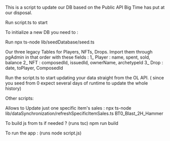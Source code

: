 This is a script to update our DB based on the Public API Big Time has put at our disposal.

Run script.ts to start


To initialize a new DB you need to :

Run npx ts-node lib/seedDatabase/seed.ts

Our three legacy Tables for Players, NFTs, Drops.
Import them through pgAdmin in that order with these fields : 
1_ Player : name, spent, sold, balance 
2_ NFT : composedId, issuedId, ownerName, archetypeId 
3_ Drop : date, toPlayer, ComposedId

Run the script.ts to start updating your data straight from the OL API. ( since you seed from 0 expect several days of runtime to update the whole history)


Other scripts:

Allows to Update just one specific item's sales : 
npx ts-node lib/dataSynchronization/refreshSpecificItemSales.ts BT0_Blast_2H_Hammer

To build js from ts if needed ? (runs tsc) 
npm run build

To run the app : (runs node script.js)
